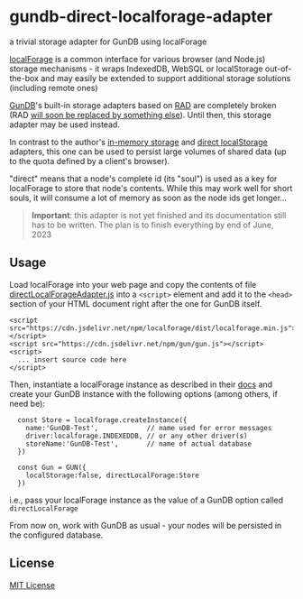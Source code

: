 # gundb-direct-localforage-adapter #

a trivial storage adapter for GunDB using localForage

[localForage](https://github.com/localForage/localForage) is a common interface for various browser (and Node.js) storage mechanisms - it wraps IndexedDB, WebSQL or localStorage out-of-the-box and may easily be extended to support additional storage solutions (including remote ones)

[GunDB](https://github.com/amark/gun)'s built-in storage adapters based on [RAD](https://github.com/amark/gun/wiki/RAD) are completely broken (RAD [will soon be replaced by something else](https://github.com/amark/gun/issues/1329#issuecomment-1556079655)). Until then, this storage adapter may be used instead.

In contrast to the author's [in-memory storage](https://github.com/rozek/gundb-in-memory-storage-adapter) and [direct localStorage](https://github.com/rozek/gundb-direct-localstorage-adapter) adapters, this one can be used to persist large volumes of shared data (up to the quota defined by a client's browser).

"direct" means that a node's complete id (its "soul") is used as a key for localForage to store that node's contents. While this may work well for short souls, it will consume a lot of memory as soon as the node ids get longer...

> **Important**: this adapter is not yet finished and its documentation still has to be written. The plan is to finish everything by end of June, 2023

## Usage ##

Load localForage into your web page and copy the contents of file [directLocalForageAdapter.js](./src/directLocalForageAdapter.js) into a `<script>` element and add it to the `<head>` section of your HTML document right after the one for GunDB itself.

```
<script src="https://cdn.jsdelivr.net/npm/localforage/dist/localforage.min.js"></script>
<script src="https://cdn.jsdelivr.net/npm/gun/gun.js"></script>
<script>
  ... insert source code here
</script>
```

Then, instantiate a localForage instance as described in their [docs](https://localforage.github.io/localForage/) and create your GunDB instance with the following options (among others, if need be):

```
  const Store = localforage.createInstance({
    name:'GunDB-Test',            // name used for error messages
    driver:localforage.INDEXEDDB, // or any other driver(s)
    storeName:'GunDB-Test',       // name of actual database
  })

  const Gun = GUN({
    localStorage:false, directLocalForage:Store
  })
```

i.e., pass your localForage instance as the value of a GunDB option called `directLocalForage`

From now on, work with GunDB as usual - your nodes will be persisted in the configured database.

## License ##

[MIT License](LICENSE.md)
